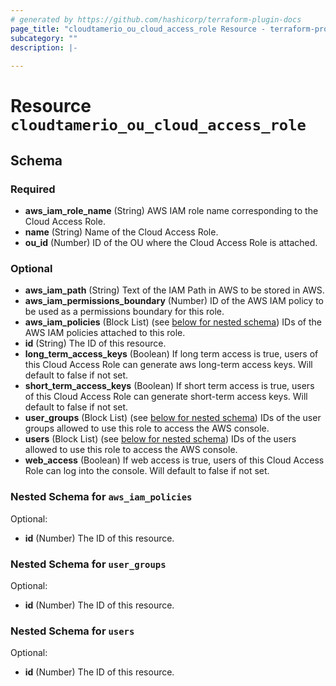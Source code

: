 ```yaml
---
# generated by https://github.com/hashicorp/terraform-plugin-docs
page_title: "cloudtamerio_ou_cloud_access_role Resource - terraform-provider-cloudtamerio"
subcategory: ""
description: |-
  
---
```


# Resource `cloudtamerio_ou_cloud_access_role`





<!-- schema generated by tfplugindocs -->
## Schema

### Required

- **aws_iam_role_name** (String) AWS IAM role name corresponding to the Cloud Access Role.
- **name** (String) Name of the Cloud Access Role.
- **ou_id** (Number) ID of the OU where the Cloud Access Role is attached.

### Optional

- **aws_iam_path** (String) Text of the IAM Path in AWS to be stored in AWS.
- **aws_iam_permissions_boundary** (Number) ID of the AWS IAM policy to be used as a permissions boundary for this role.
- **aws_iam_policies** (Block List) (see [below for nested schema](#nestedblock--aws_iam_policies)) IDs of the AWS IAM policies attached to this role.
- **id** (String) The ID of this resource.
- **long_term_access_keys** (Boolean) If long term access is true, users of this Cloud Access Role can generate aws long-term access keys. Will default to false if not set.
- **short_term_access_keys** (Boolean) If short term access is true, users of this Cloud Access Role can generate short-term access keys. Will default to false if not set.
- **user_groups** (Block List) (see [below for nested schema](#nestedblock--user_groups)) IDs of the user groups allowed to use this role to access the AWS console.
- **users** (Block List) (see [below for nested schema](#nestedblock--users)) IDs of the users allowed to use this role to access the AWS console.
- **web_access** (Boolean) If web access is true, users of this Cloud Access Role can log into the console. Will default to false if not set.

<a id="nestedblock--aws_iam_policies"></a>
### Nested Schema for `aws_iam_policies`

Optional:

- **id** (Number) The ID of this resource.


<a id="nestedblock--user_groups"></a>
### Nested Schema for `user_groups`

Optional:

- **id** (Number) The ID of this resource.


<a id="nestedblock--users"></a>
### Nested Schema for `users`

Optional:

- **id** (Number) The ID of this resource.


